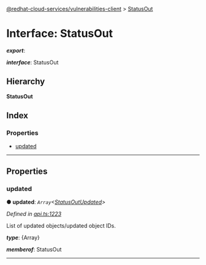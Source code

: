 [@redhat-cloud-services/vulnerabilities-client](../README.md) > [StatusOut](../interfaces/statusout.md)

# Interface: StatusOut

*__export__*: 

*__interface__*: StatusOut

## Hierarchy

**StatusOut**

## Index

### Properties

* [updated](statusout.md#updated)

---

## Properties

<a id="updated"></a>

###  updated

**● updated**: *`Array`<[StatusOutUpdated](statusoutupdated.md)>*

*Defined in [api.ts:1223](https://github.com/RedHatInsights/javascript-clients/blob/master/packages/vulnerabilities/api.ts#L1223)*

List of updated objects/updated object IDs.

*__type__*: {Array}

*__memberof__*: StatusOut

___

